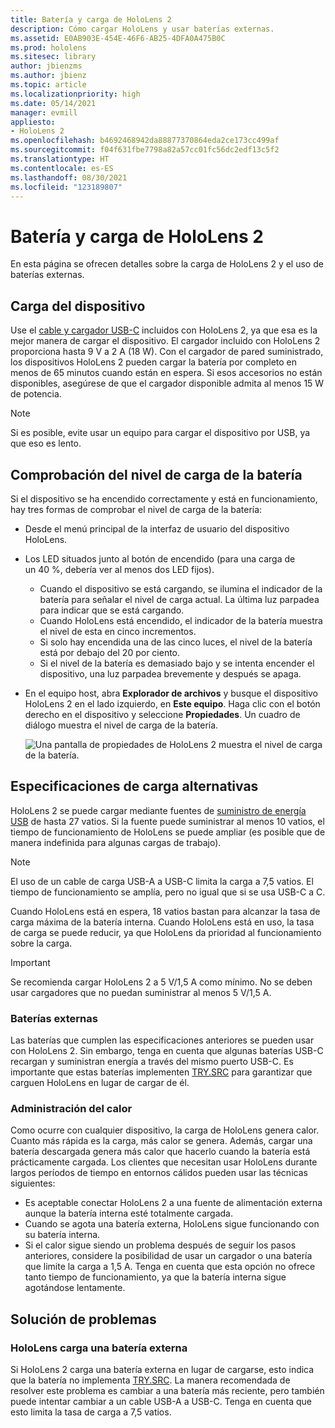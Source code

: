 ```yaml
---
title: Batería y carga de HoloLens 2
description: Cómo cargar HoloLens y usar baterías externas.
ms.assetid: E0AB903E-454E-46F6-AB25-4DFA0A475B0C
ms.prod: hololens
ms.sitesec: library
author: jbienzms
ms.author: jbienz
ms.topic: article
ms.localizationpriority: high
ms.date: 05/14/2021
manager: evmill
appliesto:
- HoloLens 2
ms.openlocfilehash: b4692468942da88877370864eda2ce173cc499af
ms.sourcegitcommit: f04f631fbe7798a82a57cc01fc56dc2edf13c5f2
ms.translationtype: HT
ms.contentlocale: es-ES
ms.lasthandoff: 08/30/2021
ms.locfileid: "123189807"
---
```

# <a name="hololens-2-battery-and-charging"></a>Batería y carga de HoloLens 2

En esta página se ofrecen detalles sobre la carga de HoloLens 2 y el uso de baterías externas.

## <a name="charging-the-device"></a>Carga del dispositivo

Use el [cable y cargador USB-C](https://www.microsoft.com/en-us/p/microsoft-hololens-2-usb-c-charger-cable/8vj21f2z8pk5?rtc=1) incluidos con HoloLens 2, ya que esa es la mejor manera de cargar el dispositivo. El cargador incluido con HoloLens 2 proporciona hasta 9 V a 2 A (18 W). Con el cargador de pared suministrado, los dispositivos HoloLens 2 pueden cargar la batería por completo en menos de 65 minutos cuando están en espera. Si esos accesorios no están disponibles, asegúrese de que el cargador disponible admita al menos 15 W de potencia.

> [!NOTE]
> Si es posible, evite usar un equipo para cargar el dispositivo por USB, ya que eso es lento.

## <a name="checking-the-battery-charge-level"></a>Comprobación del nivel de carga de la batería
Si el dispositivo se ha encendido correctamente y está en funcionamiento, hay tres formas de comprobar el nivel de carga de la batería:

- Desde el menú principal de la interfaz de usuario del dispositivo HoloLens.
- Los LED situados junto al botón de encendido (para una carga de un 40 %, debería ver al menos dos LED fijos).
    - Cuando el dispositivo se está cargando, se ilumina el indicador de la batería para señalar el nivel de carga actual.  La última luz parpadea para indicar que se está cargando.
    - Cuando HoloLens está encendido, el indicador de la batería muestra el nivel de esta en cinco incrementos.
    - Si solo hay encendida una de las cinco luces, el nivel de la batería está por debajo del 20 por ciento.
    - Si el nivel de la batería es demasiado bajo y se intenta encender el dispositivo, una luz parpadea brevemente y después se apaga.
- En el equipo host, abra **Explorador de archivos** y busque el dispositivo HoloLens 2 en el lado izquierdo, en **Este equipo**. Haga clic con el botón derecho en el dispositivo y seleccione **Propiedades**. Un cuadro de diálogo muestra el nivel de carga de la batería.

   ![Una pantalla de propiedades de HoloLens 2 muestra el nivel de carga de la batería.](images/ResetRecovery2.png)

## <a name="alternative-charging-specifications"></a>Especificaciones de carga alternativas

HoloLens 2 se puede cargar mediante fuentes de [suministro de energía USB](https://www.usb.org/usb-charger-pd) de hasta 27 vatios. Si la fuente puede suministrar al menos 10 vatios, el tiempo de funcionamiento de HoloLens se puede ampliar (es posible que de manera indefinida para algunas cargas de trabajo). 

> [!NOTE]
> El uso de un cable de carga USB-A a USB-C limita la carga a 7,5 vatios. El tiempo de funcionamiento se amplía, pero no igual que si se usa USB-C a C.

Cuando HoloLens está en espera, 18 vatios bastan para alcanzar la tasa de carga máxima de la batería interna. Cuando HoloLens está en uso, la tasa de carga se puede reducir, ya que HoloLens da prioridad al funcionamiento sobre la carga.

> [!IMPORTANT]
> Se recomienda cargar HoloLens 2 a 5 V/1,5 A como mínimo. No se deben usar cargadores que no puedan suministrar al menos 5 V/1,5 A. 

### <a name="external-battery-packs"></a>Baterías externas

Las baterías que cumplen las especificaciones anteriores se pueden usar con HoloLens 2. Sin embargo, tenga en cuenta que algunas baterías USB-C recargan y suministran energía a través del mismo puerto USB-C. Es importante que estas baterías implementen [TRY.SRC](https://usb.org/document-library/usb-type-cr-cable-and-connector-specification-revision-20) para garantizar que carguen HoloLens en lugar de cargar de él. 

### <a name="managing-heat"></a>Administración del calor

Como ocurre con cualquier dispositivo, la carga de HoloLens genera calor. Cuanto más rápida es la carga, más calor se genera. Además, cargar una batería descargada genera más calor que hacerlo cuando la batería está prácticamente cargada. Los clientes que necesitan usar HoloLens durante largos períodos de tiempo en entornos cálidos pueden usar las técnicas siguientes:

- Es aceptable conectar HoloLens 2 a una fuente de alimentación externa aunque la batería interna esté totalmente cargada.
- Cuando se agota una batería externa, HoloLens sigue funcionando con su batería interna.    
- Si el calor sigue siendo un problema después de seguir los pasos anteriores, considere la posibilidad de usar un cargador o una batería que limite la carga a 1,5 A. Tenga en cuenta que esta opción no ofrece tanto tiempo de funcionamiento, ya que la batería interna sigue agotándose lentamente.

## <a name="troubleshooting"></a>Solución de problemas


### <a name="hololens-charges-external-battery"></a>HoloLens carga una batería externa
Si HoloLens 2 carga una batería externa en lugar de cargarse, esto indica que la batería no implementa [TRY.SRC](https://usb.org/document-library/usb-type-cr-cable-and-connector-specification-revision-20). La manera recomendada de resolver este problema es cambiar a una batería más reciente, pero también puede intentar cambiar a un cable USB-A a USB-C. Tenga en cuenta que esto limita la tasa de carga a 7,5 vatios.
